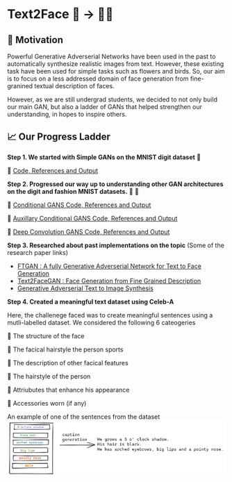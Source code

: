 # Text2Face 📝 -> 👧👱

## 🤞 Motivation

Powerful Generative Adverserial Networks have been used in the past to automatically synthesize realistic images from text. However, these existing task have been used for simple tasks such as flowers and birds.
So, our aim is to focus on a less addressed domain of face generation from fine-granined textual description of faces.

However, as we are still undergrad students, we decided to not only build our main GAN, but also a ladder of GANs that helped strengthen our understanding, in hopes to inspire others.

## 📈 Our Progress Ladder 

**Step 1. We started with Simple GANs on the MNIST digit dataset** 🔢

🔗 [Code, References and Output](https://github.com/kad99kev/Face-Generator/tree/master/MNIST-GANs/GAN)

**Step 2. Progressed our way up to understanding other GAN architectures on the digit and fashion MNIST datasets.** 👗 👕

🔗 [Conditional GANS Code, References and Output](https://github.com/kad99kev/Face-Generator/tree/master/MNIST-GANs/CGAN)

🔗 [Auxillary Conditional GANS Code, References and Output](https://github.com/kad99kev/Face-Generator/tree/master/MNIST-GANs/ACGAN)

🔗 [Deep Convolution GANS Code, References and Output](https://github.com/kad99kev/Face-Generator/tree/master/MNIST-GANs/DCGAN)

**Step 3. Researched about past implementations on the topic**
(Some of the research paper links)

* [FTGAN : A fully Generative Adverserial Network for Text to Face Generation](https://arxiv.org/pdf/1904.05729.pdf)
* [Text2FaceGAN : Face Generation from Fine Grained Description](https://arxiv.org/pdf/1911.11378.pdf) 
* [Generative Adverserial Text to Image Synthesis](https://arxiv.org/pdf/1605.05396.pdf)


**Step 4. Created a meaningful text dataset using Celeb-A**

Here, the challenege faced was to create meaningful sentences using a mutli-labelled dataset. We considered the following 6 cateogeries 

  🔸 The structure of the face
  
  🔸 The facical hairstyle the person sports
  
  🔸 The description of other facical features
  
  🔸 The hairstyle of the person
  
  🔸 Attriubutes that enhance his appearance
  
  🔸 Accessories worn (if any)
  
  An example of one of the sentences from the dataset
   <img src = "assets/dataset.png">
  
  



